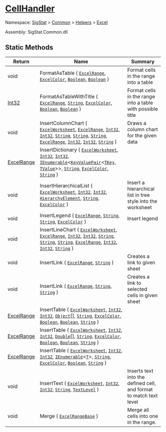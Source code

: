 # [CellHandler](./CellHandler.md)

Namespace: [SigStat]() > [Common]() > [Helpers]() > [Excel]()

Assembly: SigStat.Common.dll


## Static Methods

| Return | Name | Summary | 
| --- | --- | --- | 
| void | FormatAsTable ( [`ExcelRange`](./CellHandler.md), [`ExcelColor`](./Palette/ExcelColor.md), [`Boolean`](https://docs.microsoft.com/en-us/dotnet/api/System.Boolean), [`Boolean`](https://docs.microsoft.com/en-us/dotnet/api/System.Boolean) ) | Format cells in the range into a table | 
| [Int32](https://docs.microsoft.com/en-us/dotnet/api/System.Int32) | FormatAsTableWithTitle ( [`ExcelRange`](./CellHandler.md), [`String`](https://docs.microsoft.com/en-us/dotnet/api/System.String), [`ExcelColor`](./Palette/ExcelColor.md), [`Boolean`](https://docs.microsoft.com/en-us/dotnet/api/System.Boolean), [`Boolean`](https://docs.microsoft.com/en-us/dotnet/api/System.Boolean) ) | Format cells in the range into a table with possible title | 
| void | InsertColumnChart ( [`ExcelWorksheet`](./CellHandler.md), [`ExcelRange`](./CellHandler.md), [`Int32`](https://docs.microsoft.com/en-us/dotnet/api/System.Int32), [`Int32`](https://docs.microsoft.com/en-us/dotnet/api/System.Int32), [`String`](https://docs.microsoft.com/en-us/dotnet/api/System.String), [`String`](https://docs.microsoft.com/en-us/dotnet/api/System.String), [`String`](https://docs.microsoft.com/en-us/dotnet/api/System.String), [`ExcelRange`](./CellHandler.md), [`Int32`](https://docs.microsoft.com/en-us/dotnet/api/System.Int32), [`Int32`](https://docs.microsoft.com/en-us/dotnet/api/System.Int32), [`String`](https://docs.microsoft.com/en-us/dotnet/api/System.String) ) | Draws a column chart for the given data | 
| [ExcelRange](./CellHandler.md) | InsertDictionary ( [`ExcelWorksheet`](./CellHandler.md), [`Int32`](https://docs.microsoft.com/en-us/dotnet/api/System.Int32), [`Int32`](https://docs.microsoft.com/en-us/dotnet/api/System.Int32), [`IEnumerable`](./CellHandler.md)\<[`KeyValuePair`](./CellHandler.md)\<[`TKey`](./CellHandler.md), [`TValue`](./CellHandler.md)>>, [`String`](https://docs.microsoft.com/en-us/dotnet/api/System.String), [`ExcelColor`](./Palette/ExcelColor.md), [`String`](https://docs.microsoft.com/en-us/dotnet/api/System.String) ) |  | 
| void | InsertHierarchicalList ( [`ExcelWorksheet`](./CellHandler.md), [`Int32`](https://docs.microsoft.com/en-us/dotnet/api/System.Int32), [`Int32`](https://docs.microsoft.com/en-us/dotnet/api/System.Int32), [`HierarchyElement`](./HierarchyElement.md), [`String`](https://docs.microsoft.com/en-us/dotnet/api/System.String), [`ExcelColor`](./Palette/ExcelColor.md) ) | Insert a hierarchical list in tree style into the worksheet | 
| void | InsertLegend ( [`ExcelRange`](./CellHandler.md), [`String`](https://docs.microsoft.com/en-us/dotnet/api/System.String), [`String`](https://docs.microsoft.com/en-us/dotnet/api/System.String), [`ExcelColor`](./Palette/ExcelColor.md) ) | Insert legend | 
| void | InsertLineChart ( [`ExcelWorksheet`](./CellHandler.md), [`ExcelRange`](./CellHandler.md), [`Int32`](https://docs.microsoft.com/en-us/dotnet/api/System.Int32), [`Int32`](https://docs.microsoft.com/en-us/dotnet/api/System.Int32), [`String`](https://docs.microsoft.com/en-us/dotnet/api/System.String), [`String`](https://docs.microsoft.com/en-us/dotnet/api/System.String), [`String`](https://docs.microsoft.com/en-us/dotnet/api/System.String), [`ExcelRange`](./CellHandler.md), [`Int32`](https://docs.microsoft.com/en-us/dotnet/api/System.Int32), [`Int32`](https://docs.microsoft.com/en-us/dotnet/api/System.Int32), [`String`](https://docs.microsoft.com/en-us/dotnet/api/System.String) ) |  | 
| void | InsertLink ( [`ExcelRange`](./CellHandler.md), [`String`](https://docs.microsoft.com/en-us/dotnet/api/System.String) ) | Creates a link to given sheet | 
| void | InsertLink ( [`ExcelRange`](./CellHandler.md), [`String`](https://docs.microsoft.com/en-us/dotnet/api/System.String), [`String`](https://docs.microsoft.com/en-us/dotnet/api/System.String) ) | Creates a link to selected cells in given sheet | 
| [ExcelRange](./CellHandler.md) | InsertTable ( [`ExcelWorksheet`](./CellHandler.md), [`Int32`](https://docs.microsoft.com/en-us/dotnet/api/System.Int32), [`Int32`](https://docs.microsoft.com/en-us/dotnet/api/System.Int32), [`Object`](https://docs.microsoft.com/en-us/dotnet/api/System.Object)[], [`String`](https://docs.microsoft.com/en-us/dotnet/api/System.String), [`ExcelColor`](./Palette/ExcelColor.md), [`Boolean`](https://docs.microsoft.com/en-us/dotnet/api/System.Boolean), [`Boolean`](https://docs.microsoft.com/en-us/dotnet/api/System.Boolean), [`String`](https://docs.microsoft.com/en-us/dotnet/api/System.String) ) |  | 
| [ExcelRange](./CellHandler.md) | InsertTable ( [`ExcelWorksheet`](./CellHandler.md), [`Int32`](https://docs.microsoft.com/en-us/dotnet/api/System.Int32), [`Int32`](https://docs.microsoft.com/en-us/dotnet/api/System.Int32), [`Double`](https://docs.microsoft.com/en-us/dotnet/api/System.Double)[], [`String`](https://docs.microsoft.com/en-us/dotnet/api/System.String), [`ExcelColor`](./Palette/ExcelColor.md), [`Boolean`](https://docs.microsoft.com/en-us/dotnet/api/System.Boolean), [`Boolean`](https://docs.microsoft.com/en-us/dotnet/api/System.Boolean), [`String`](https://docs.microsoft.com/en-us/dotnet/api/System.String) ) |  | 
| [ExcelRange](./CellHandler.md) | InsertTable ( [`ExcelWorksheet`](./CellHandler.md), [`Int32`](https://docs.microsoft.com/en-us/dotnet/api/System.Int32), [`Int32`](https://docs.microsoft.com/en-us/dotnet/api/System.Int32), [`IEnumerable`](./CellHandler.md)\<[`T`](./CellHandler.md)>, [`String`](https://docs.microsoft.com/en-us/dotnet/api/System.String), [`ExcelColor`](./Palette/ExcelColor.md), [`Boolean`](https://docs.microsoft.com/en-us/dotnet/api/System.Boolean), [`String`](https://docs.microsoft.com/en-us/dotnet/api/System.String) ) |  | 
| void | InsertText ( [`ExcelWorksheet`](./CellHandler.md), [`Int32`](https://docs.microsoft.com/en-us/dotnet/api/System.Int32), [`Int32`](https://docs.microsoft.com/en-us/dotnet/api/System.Int32), [`String`](https://docs.microsoft.com/en-us/dotnet/api/System.String), [`TextLevel`](./Level/TextLevel.md) ) | Inserts text into the defined cell, and format to match text level | 
| void | Merge ( [`ExcelRangeBase`](./CellHandler.md) ) | Merge all cells into one in the range. | 


